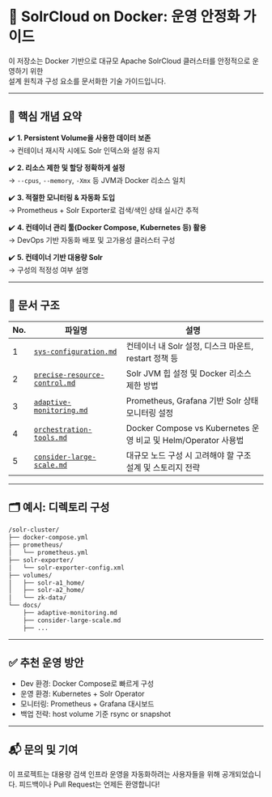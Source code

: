 # 🚀 SolrCloud on Docker: 운영 안정화 가이드

이 저장소는 Docker 기반으로 대규모 Apache SolrCloud 클러스터를 안정적으로 운영하기 위한  
설계 원칙과 구성 요소를 문서화한 기술 가이드입니다.

---

## 📌 핵심 개념 요약

✔️ **1. Persistent Volume을 사용한 데이터 보존**  
→ 컨테이너 재시작 시에도 Solr 인덱스와 설정 유지

✔️ **2. 리소스 제한 및 할당 정확하게 설정**  
→ `--cpus`, `--memory`, `-Xmx` 등 JVM과 Docker 리소스 일치

✔️ **3. 적절한 모니터링 & 자동화 도입**  
→ Prometheus + Solr Exporter로 검색/색인 상태 실시간 추적

✔️ **4. 컨테이너 관리 툴(Docker Compose, Kubernetes 등) 활용**  
→ DevOps 기반 자동화 배포 및 고가용성 클러스터 구성

✔️ **5. 컨테이너 기반 대용량 Solr**  
→ 구성의 적정성 여부 설명

---

## 📁 문서 구조

| No.  | 파일명 | 설명 |
|---|--------|------|
|1| [`sys-configuration.md`](./sys-configuration.md) | 컨테이너 내 Solr 설정, 디스크 마운트, restart 정책 등 |
|2| [`precise-resource-control.md`](./precise-resource-control.md) | Solr JVM 힙 설정 및 Docker 리소스 제한 방법 |
|3| [`adaptive-monitoring.md`](./adaptive-monitoring.md) | Prometheus, Grafana 기반 Solr 상태 모니터링 설정 |
|4| [`orchestration-tools.md`](./orchestration-tools.md) | Docker Compose vs Kubernetes 운영 비교 및 Helm/Operator 사용법 |
|5| [`consider-large-scale.md`](./consider-large-scale.md) | 대규모 노드 구성 시 고려해야 할 구조 설계 및 스토리지 전략 |

---

## 🗂 예시: 디렉토리 구성

```bash
/solr-cluster/
├── docker-compose.yml
├── prometheus/
│   └── prometheus.yml
├── solr-exporter/
│   └── solr-exporter-config.xml
├── volumes/
│   ├── solr-a1_home/
│   ├── solr-a2_home/
│   └── zk-data/
└── docs/
    ├── adaptive-monitoring.md
    ├── consider-large-scale.md
    ├── ...
````

---

## ✅ 추천 운영 방안

* Dev 환경: Docker Compose로 빠르게 구성
* 운영 환경: Kubernetes + Solr Operator
* 모니터링: Prometheus + Grafana 대시보드
* 백업 전략: host volume 기준 rsync or snapshot

---

## 📬 문의 및 기여

이 프로젝트는 대용량 검색 인프라 운영을 자동화하려는 사용자들을 위해 공개되었습니다.
피드백이나 Pull Request는 언제든 환영합니다!
